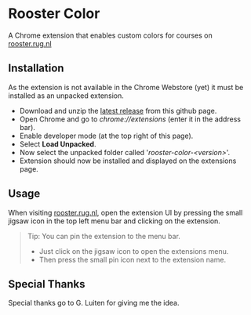 
# Rooster Color

A Chrome extension that enables custom colors for courses on [rooster.rug.nl](https://rooster.rug.nl) 



## Installation

As the extension is not available in the Chrome Webstore (yet) it must be installed as an unpacked extension.

* Download and unzip the [latest release](https://github.com/tijnedens/rooster-color/archive/refs/tags/v1.0.0.zip) from this github page.
* Open Chrome and go to *chrome://extensions* (enter it in the address bar).
* Enable developer mode (at the top right of this page).
* Select **Load Unpacked**.
* Now select the unpacked folder called '*rooster-color-\<version\>*'.
* Extension should now be installed and displayed on the extensions page.
## Usage

When visiting [rooster.rug.nl](https:rooster.rug.nl), open the extension UI by pressing the small jigsaw icon in the top left menu bar and clicking on the extension.

> Tip: You can pin the extension to the menu bar. 
> * Just click on the jigsaw icon to open the extensions menu.
> * Then press the small pin icon next to the extension name.
  
Special Thanks
--------------

Special thanks go to G. Luiten for giving me the idea.

